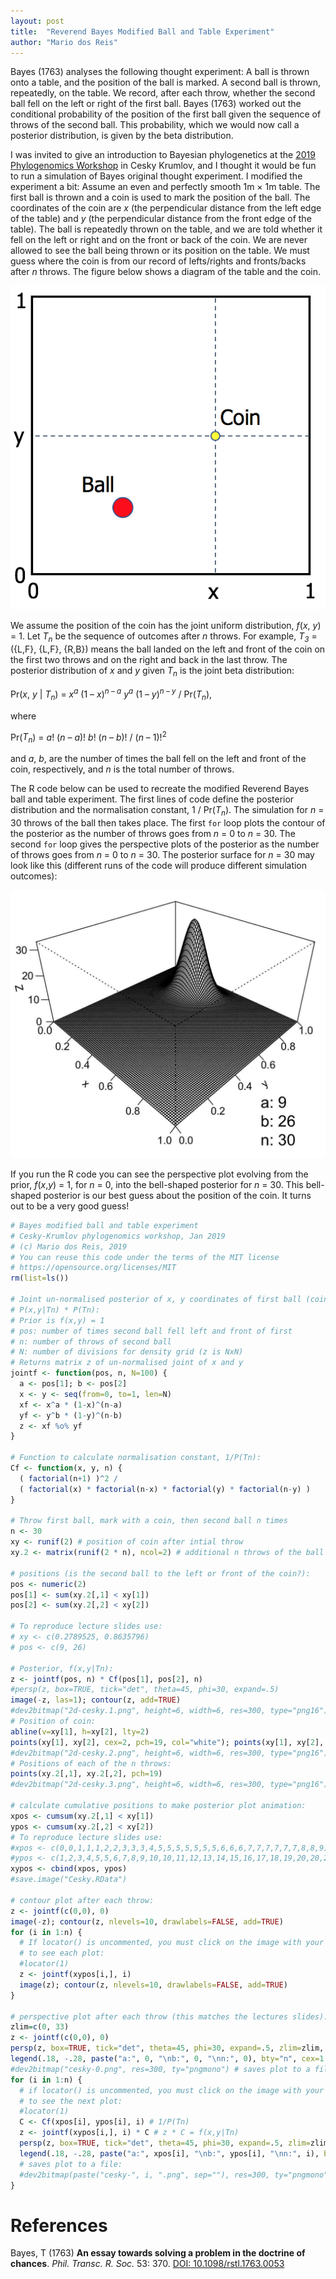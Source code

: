 ```yaml
---
layout: post
title:  "Reverend Bayes Modified Ball and Table Experiment"
author: "Mario dos Reis"
---
```


Bayes (1763) analyses the following thought experiment: A ball is thrown onto a
table, and the position of the ball is marked. A second ball is thrown,
repeatedly, on the table. We record, after each throw, whether the second ball
fell on the left or right of the first ball. Bayes (1763) worked out the
conditional probability of the position of the first ball given the sequence of
throws of the second ball. This probability, which we would now call a posterior
distribution, is given by the beta distribution.

I was invited to give an introduction to Bayesian phylogenetics at the [2019
Phylogenomics Workshop](http://evomics.org/workshops/2019-workshop-on-phylogenomics-cesky-krumlov/)
in Cesky Krumlov, and I thought it would be fun to run a
simulation of Bayes original thought experiment. I modified the experiment a
bit: Assume an even and perfectly smooth 1m × 1m table. The first ball is thrown
and a coin is used to mark the position of the ball. The coordinates of the coin
are _x_ (the perpendicular distance from the left edge of the table) and _y_ (the
perpendicular distance from the front edge of the table). The ball is repeatedly
thrown on the table, and we are told whether it fell on the left or right and on
the front or back of the coin. We are never allowed to see the ball being thrown
or its position on the table. We must guess where the coin is from our record of
lefts/rights and fronts/backs after _n_ throws. The figure below shows a diagram
of the table and the coin.

![](/assets/figs/table.png)

We assume the position of the coin has the joint uniform distribution, _f_(_x_,
_y_) = 1. Let _T<sub>n</sub>_ be the sequence of outcomes after _n_ throws. For
example, _T<sub>3</sub>_ = ({L,F}, {L,F}, {R,B}) means the ball landed on the
left and front of the coin on the first two throws and on the right and back in
the last throw. The posterior distribution of _x_ and _y_ given _T<sub>n</sub>_
is the joint beta distribution:

Pr(_x_, _y_ \| _T<sub>n</sub>_) = _x<sup>a</sup>_ (1 – _x_)_<sup>n – a</sup>_
_y<sup>a</sup>_ (1 – _y_)_<sup>n – y</sup>_ / Pr(_T<sub>n</sub>_),  

where  

Pr(_T<sub>n</sub>_) = _a_! (_n_ – _a_)! _b_! (_n_ – _b_)! / (_n_ –
1)!<sup>2</sup>  

and _a_, _b_, are the number of times the ball fell on the left and front of the
coin, respectively, and _n_ is the total number of throws.

The R code below can be used to recreate the modified Reverend Bayes ball and
table experiment. The first lines of code define the posterior distribution and
the normalisation constant, 1 / Pr(_T<sub>n</sub>_). The simulation for _n_ = 30
throws of the ball then takes place. The first `for` loop plots the contour of
the posterior as the number of throws goes from _n_ = 0 to _n_ = 30. The second
`for` loop gives the perspective plots of the posterior as the number of throws
goes from _n_ = 0 to _n_ = 30. The posterior surface for _n_ = 30 may look
like this (different runs of the code will produce different simulation
outcomes):

![](/assets/figs/ballntable.jpg)

If you run the R code you can see the perspective plot evolving from the prior,
_f_(_x_,_y_) = 1, for _n_ = 0, into the bell-shaped posterior for _n_ = 30. This
bell-shaped posterior is our best guess about the position of the coin. It turns
out to be a very good guess!

```R
# Bayes modified ball and table experiment
# Cesky-Krumlov phylogenomics workshop, Jan 2019
# (c) Mario dos Reis, 2019
# You can reuse this code under the terms of the MIT license
# https://opensource.org/licenses/MIT
rm(list=ls())

# Joint un-normalised posterior of x, y coordinates of first ball (coin)
# P(x,y|Tn) * P(Tn):
# Prior is f(x,y) = 1
# pos: number of times second ball fell left and front of first
# n: number of throws of second ball
# N: number of divisions for density grid (z is NxN)
# Returns matrix z of un-normalised joint of x and y
jointf <- function(pos, n, N=100) {
  a <- pos[1]; b <- pos[2]
  x <- y <- seq(from=0, to=1, len=N)
  xf <- x^a * (1-x)^(n-a)
  yf <- y^b * (1-y)^(n-b)
  z <- xf %o% yf
}

# Function to calculate normalisation constant, 1/P(Tn):
Cf <- function(x, y, n) {
  ( factorial(n+1) )^2 /
  ( factorial(x) * factorial(n-x) * factorial(y) * factorial(n-y) )
}

# Throw first ball, mark with a coin, then second ball n times
n <- 30
xy <- runif(2) # position of coin after intial throw
xy.2 <- matrix(runif(2 * n), ncol=2) # additional n throws of the ball

# positions (is the second ball to the left or front of the coin?):
pos <- numeric(2)
pos[1] <- sum(xy.2[,1] < xy[1])
pos[2] <- sum(xy.2[,2] < xy[2])

# To reproduce lecture slides use:
# xy <- c(0.2789525, 0.8635796)
# pos <- c(9, 26)

# Posterior, f(x,y|Tn):
z <- jointf(pos, n) * Cf(pos[1], pos[2], n)
#persp(z, box=TRUE, tick="det", theta=45, phi=30, expand=.5)
image(-z, las=1); contour(z, add=TRUE)
#dev2bitmap("2d-cesky.1.png", height=6, width=6, res=300, type="png16")
# Position of coin:
abline(v=xy[1], h=xy[2], lty=2)
points(xy[1], xy[2], cex=2, pch=19, col="white"); points(xy[1], xy[2], cex=2)
#dev2bitmap("2d-cesky.2.png", height=6, width=6, res=300, type="png16")
# Positions of each of the n throws:
points(xy.2[,1], xy.2[,2], pch=19)
#dev2bitmap("2d-cesky.3.png", height=6, width=6, res=300, type="png16")

# calculate cumulative positions to make posterior plot animation:
xpos <- cumsum(xy.2[,1] < xy[1])
ypos <- cumsum(xy.2[,2] < xy[2])
# To reproduce lecture slides use:
#xpos <- c(0,0,1,1,1,2,2,3,3,3,4,5,5,5,5,5,5,5,6,6,6,7,7,7,7,7,7,8,8,9)
#ypos <- c(1,2,3,4,5,5,6,7,8,9,10,10,11,12,13,14,15,16,17,18,19,20,20,21,22,23,24,25,25,26)
xypos <- cbind(xpos, ypos)
#save.image("Cesky.RData")

# contour plot after each throw:
z <- jointf(c(0,0), 0)
image(-z); contour(z, nlevels=10, drawlabels=FALSE, add=TRUE)
for (i in 1:n) {
  # If locator() is uncommented, you must click on the image with your mouse
  # to see each plot:
  #locator(1)
  z <- jointf(xypos[i,], i)
  image(z); contour(z, nlevels=10, drawlabels=FALSE, add=TRUE)
}

# perspective plot after each throw (this matches the lectures slides):
zlim=c(0, 33)
z <- jointf(c(0,0), 0)
persp(z, box=TRUE, tick="det", theta=45, phi=30, expand=.5, zlim=zlim, xlab="x", ylab="y")
legend(.18, -.28, paste("a:", 0, "\nb:", 0, "\nn:", 0), bty="n", cex=1.5)
#dev2bitmap("cesky-0.png", res=300, ty="pngmono") # saves plot to a file
for (i in 1:n) {
  # if locator() is uncommented, you must click on the image with your mouse
  # to see the next plot:
  #locator(1)
  C <- Cf(xpos[i], ypos[i], i) # 1/P(Tn)
  z <- jointf(xypos[i,], i) * C # z * C = f(x,y|Tn)
  persp(z, box=TRUE, tick="det", theta=45, phi=30, expand=.5, zlim=zlim, xlab="x", ylab="y")
  legend(.18, -.28, paste("a:", xpos[i], "\nb:", ypos[i], "\nn:", i), bty="n", cex=1.5)
  # saves plot to a file:
  #dev2bitmap(paste("cesky-", i, ".png", sep=""), res=300, ty="pngmono")
}
```

# References
Bayes, T (1763) **An essay towards solving a problem in the doctrine of chances**. _Phil. Transc. R. Soc._ 53: 370. [DOI: 10.1098/rstl.1763.0053](https://doi.org/10.1098/rstl.1763.0053)
